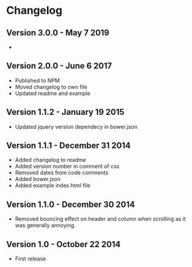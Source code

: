 Changelog
=========

## Version 3.0.0 - May 7 2019

*

## Version 2.0.0 - June 6 2017

* Published to NPM
* Moved changelog to own file
* Updated readme and example

## Version 1.1.2 - January 19 2015

* Updated jquery version dependecy in bower.json

## Version 1.1.1 - December 31 2014

* Added changelog to readme
* Added version number in comment of css
* Removed dates from code comments
* Added bower.json
* Added example index.html file

## Version 1.1.0 - December 30 2014

* Removed bouncing effect on header and column when scrolling as it was generally annoying.

## Version 1.0 - October 22 2014

* First release
